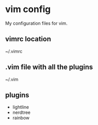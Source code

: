 # vim config
My configuration files for vim.

## vimrc location
~/.vimrc

## .vim file with all the plugins
~/.vim

## plugins
<ul>
  <li>lightline</li>
  <li>nerdtree</li>
  <li>rainbow</li>
</ul>

